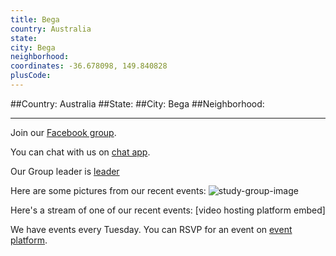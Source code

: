 ```yaml
---
title: Bega
country: Australia
state: 
city: Bega
neighborhood: 
coordinates: -36.678098, 149.840828
plusCode:
---
```


##Country: Australia
##State: 
##City: Bega
##Neighborhood: 
*****
Join our [Facebook group](https://www.facebook.com/groups/free.code.camp.bega).

You can chat with us on [chat app]().

Our Group leader is [leader]()

Here are some pictures from our recent events:
![study-group-image]()

Here's a stream of one of our recent events:
[video hosting platform embed]

We have events every Tuesday. You can RSVP for an event on [event platform]().
